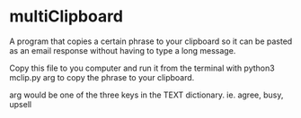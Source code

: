 # multiClipboard
A program that copies a certain phrase to your clipboard so it can be pasted as an email response without having to type a long message.

Copy this file to you computer and run it from the terminal with python3 mclip.py arg to copy the phrase to your clipboard.

arg would be one of the three keys in the TEXT dictionary. ie. agree, busy, upsell
